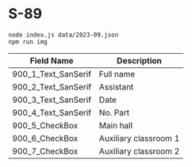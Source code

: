 # S-89
```
node index.js data/2023-09.json
npm run img
```

| Field Name          | Description           |
| ------------------- | --------------------- |
| 900_1_Text_SanSerif | Full name             |
| 900_2_Text_SanSerif | Assistant             |
| 900_3_Text_SanSerif | Date                  |
| 900_4_Text_SanSerif | No. Part              |
| 900_5_CheckBox      | Main hall             |
| 900_6_CheckBox      | Auxiliary classroom 1 |
| 900_7_CheckBox      | Auxiliary classroom 2 |